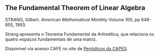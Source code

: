 ## The Fundamental Theorem of Linear Algebra

STRANG, Gilbert. _American Mathematical Monthly_ Volume 100, pp 848-855, 1993.

Strang apresenta o Teorema Fundamental da Aritmética, que relaciona os quatro espaços fundamentais de uma matriz.

Disponível via acesso CAFE no site de [Periódicos da CAPES](https://www-jstor-org.ez54.periodicos.capes.gov.br/stable/2324660?origin=crossref&sid=primo).
